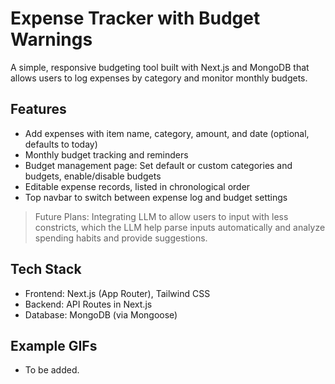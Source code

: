 # Expense Tracker with Budget Warnings

A simple, responsive budgeting tool built with Next.js and MongoDB that allows users to log expenses by category and monitor monthly budgets.

## Features

- Add expenses with item name, category, amount, and date (optional, defaults to today)
- Monthly budget tracking and reminders
- Budget management page: Set default or custom categories and budgets, enable/disable budgets
- Editable expense records, listed in chronological order
- Top navbar to switch between expense log and budget settings

> Future Plans: Integrating LLM to allow users to input with less constricts, which the LLM help parse inputs automatically and analyze spending habits and provide suggestions.

## Tech Stack

- Frontend: Next.js (App Router), Tailwind CSS
- Backend: API Routes in Next.js
- Database: MongoDB (via Mongoose)

## Example GIFs

- To be added.
